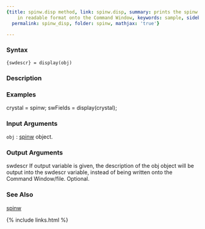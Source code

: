 ```yaml
---
{title: spinw.disp method, link: spinw.disp, summary: prints the spinw data structure
    in readable format onto the Command Window, keywords: sample, sidebar: sw_sidebar,
  permalink: spinw_disp, folder: spinw, mathjax: 'true'}

---
```


### Syntax

`{swdescr} = display(obj)`

### Description



### Examples

crystal = spinw;
swFields = display(crystal);

### Input Arguments

`obj`
: [spinw](spinw) object.

### Output Arguments

swdescr   If output variable is given, the description of the obj object
          will be output into the swdescr variable, instead of being
          written onto the Command Window/file. Optional.

### See Also

[spinw](spinw)

{% include links.html %}
